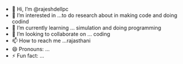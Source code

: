 - 👋 Hi, I’m @rajeshdellpc
- 👀 I’m interested in ...to do research about in making code and doing codind
- 🌱 I’m currently learning ... simulation and doing programming
- 💞️ I’m looking to collaborate on ... coding
- 📫 How to reach me ...rajasthani
- 😄 Pronouns: ...
- ⚡ Fun fact: ...

<!---
rajeshdellpc/rajeshdellpc is a ✨ special ✨ repository because its `README.md` (this file) appears on your GitHub profile.
You can click the Preview link to take a look at your changes.
--->
